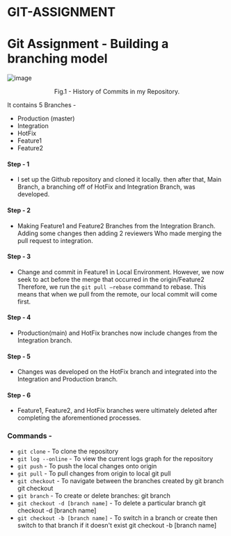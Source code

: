 # GIT-ASSIGNMENT
# Git Assignment - Building a branching model

![image](https://user-images.githubusercontent.com/123494344/214637468-d4d7f284-ecb4-43c1-b419-dff57ee12090.png)
<p align = "center">
Fig.1 - History of Commits in my Repository.
</p>

It contains 5 Branches - 
- Production (master)
- Integration
- HotFix 
- Feature1 
- Feature2
#### Step - 1
- I set up the Github repository and cloned it locally. then after that, Main Branch, a branching off of HotFix and Integration Branch, was developed.
#### Step - 2
- Making Feature1 and Feature2 Branches from the Integration Branch. Adding some changes then adding 2 reviewers Who made merging the pull request to integration.
#### Step - 3
- Change and commit in Feature1 in Local Environment. However, we now seek to act before the merge that occurred in the origin/Feature2 Therefore, we run the `git pull —rebase` command to rebase. This means that when we pull from the remote, our local commit will come first.
#### Step - 4
- Production(main) and HotFix branches now include changes from the Integration branch.
#### Step - 5
- Changes was developed on the HotFix branch and integrated into the Integration and Production branch.
#### Step - 6
- Feature1, Feature2, and HotFix branches were ultimately deleted after completing the aforementioned processes.
### Commands - 
- `git clone` - To clone the repository
- `git log --online` - To view the current logs graph for the repository
- `git push` - To push the local changes onto origin
- `git pull` - To pull changes from origin to local git pull
- `git checkout` - To navigate between the branches created by git branch git checkout 
- `git branch` - To create or delete branches: git branch
- `git checkout -d [branch name]` - To delete a particular branch git checkout -d [branch name]
- `git checkout -b [branch name]` - To switch in a branch or create then switch to that branch if it doesn't exist git checkout -b [branch name]
